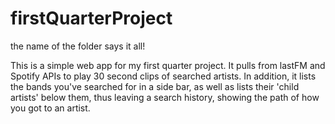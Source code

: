 # firstQuarterProject
the name of the folder says it all! 

This is a simple web app for my first quarter project. 
It pulls from lastFM and Spotify APIs to play 30 second clips of searched artists. 
In addition, it lists the bands you've searched for in a side bar, as well as lists
their 'child artists' below them, thus leaving a search history, showing the path of
how you got to an artist. 
